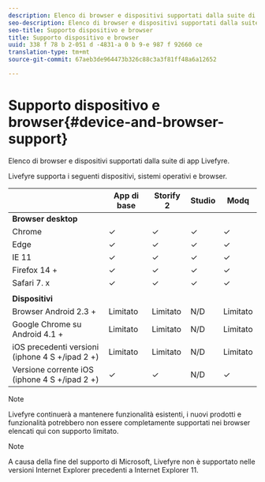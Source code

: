 ```yaml
---
description: Elenco di browser e dispositivi supportati dalla suite di app Livefyre.
seo-description: Elenco di browser e dispositivi supportati dalla suite di app Livefyre.
seo-title: Supporto dispositivo e browser
title: Supporto dispositivo e browser
uuid: 338 f 78 b 2-051 d -4831-a 0 b 9-e 987 f 92660 ce
translation-type: tm+mt
source-git-commit: 67aeb3de964473b326c88c3a3f81ff48a6a12652

---
```



# Supporto dispositivo e browser{#device-and-browser-support}

Elenco di browser e dispositivi supportati dalla suite di app Livefyre.

Livefyre supporta i seguenti dispositivi, sistemi operativi e browser.

|  | App di base | Storify 2 | Studio | Modq |
|---|---|---|---|---|
| **Browser desktop** |  |  |  |  |
| Chrome | ✓ | ✓ | ✓ | ✓ |
| Edge | ✓ | ✓ | ✓ | ✓ |
| IE 11 | ✓ | ✓ | ✓ | ✓ |
| Firefox 14 + | ✓ | ✓ | ✓ | ✓ |
| Safari 7. x | ✓ | ✓ | ✓ | ✓ |
|  |  |  |  |  |
| **Dispositivi** |  |  |  |  |
| Browser Android 2.3 + | Limitato | Limitato | N/D | Limitato |
| Google Chrome su Android 4.1 + | Limitato | Limitato | N/D | Limitato |
| iOS precedenti versioni (iphone 4 S +/ipad 2 +) | Limitato | Limitato | N/D | Limitato |
| Versione corrente iOS (iphone 4 S +/ipad 2 +) | ✓ | ✓ | N/D | ✓ |

>[!NOTE]
>
>Livefyre continuerà a mantenere funzionalità esistenti, i nuovi prodotti e funzionalità potrebbero non essere completamente supportati nei browser elencati qui con supporto limitato.

>[!NOTE]
>
>A causa della fine del supporto di Microsoft, Livefyre non è supportato nelle versioni Internet Explorer precedenti a Internet Explorer 11.

